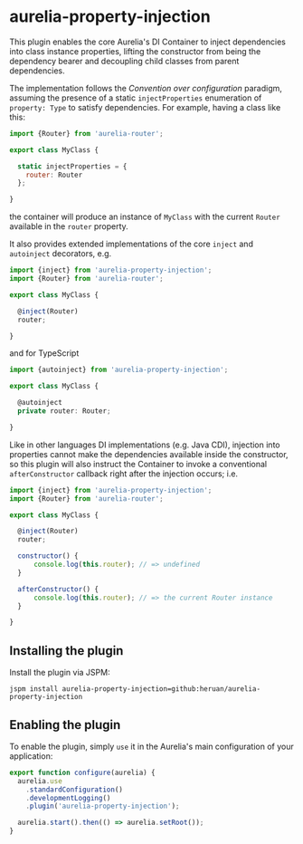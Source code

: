 # aurelia-property-injection

This plugin enables the core Aurelia's DI Container to inject dependencies into class instance properties,
lifting the constructor from being the dependency bearer and decoupling child classes from parent dependencies.

The implementation follows the _Convention over configuration_ paradigm, assuming the presence of a static `injectProperties` enumeration of `property: Type` to satisfy dependencies. For example, having a class like this:

```javascript
import {Router} from 'aurelia-router';

export class MyClass {

  static injectProperties = {
    router: Router
  };

}
```
the container will produce an instance of `MyClass` with the current `Router` available in the `router` property.

It also provides extended implementations of the core `inject` and `autoinject` decorators, e.g.

```javascript
import {inject} from 'aurelia-property-injection';
import {Router} from 'aurelia-router';

export class MyClass {

  @inject(Router)
  router;

}
```

and for TypeScript

```typescript
import {autoinject} from 'aurelia-property-injection';

export class MyClass {

  @autoinject
  private router: Router;

}
```

Like in other languages DI implementations (e.g. Java CDI), injection into properties cannot make
the dependencies available inside the constructor, so this plugin will also instruct the Container
to invoke a conventional `afterConstructor` callback right after the injection occurs; i.e.

```javascript
import {inject} from 'aurelia-property-injection';
import {Router} from 'aurelia-router';

export class MyClass {

  @inject(Router)
  router;

  constructor() {
      console.log(this.router); // => undefined
  }

  afterConstructor() {
      console.log(this.router); // => the current Router instance
  }

}
```

## Installing the plugin

Install the plugin via JSPM:

```shell
jspm install aurelia-property-injection=github:heruan/aurelia-property-injection
```

## Enabling the plugin

To enable the plugin, simply `use` it in the Aurelia's main configuration of your application:

```javascript
export function configure(aurelia) {
  aurelia.use
    .standardConfiguration()
    .developmentLogging()
    .plugin('aurelia-property-injection');

  aurelia.start().then(() => aurelia.setRoot());
}
```
